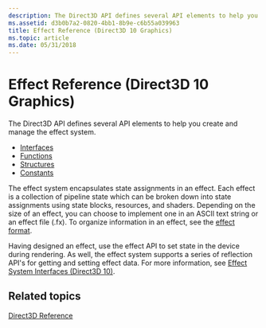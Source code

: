 ```yaml
---
description: The Direct3D API defines several API elements to help you create and manage the effect system.
ms.assetid: d3b0b7a2-0820-4bb1-8b9e-c6b55a039963
title: Effect Reference (Direct3D 10 Graphics)
ms.topic: article
ms.date: 05/31/2018
---
```


# Effect Reference (Direct3D 10 Graphics)

The Direct3D API defines several API elements to help you create and manage the effect system.

-   [Interfaces](d3d10-graphics-reference-effect-interfaces.md)
-   [Functions](d3d10-graphics-reference-effect-functions.md)
-   [Structures](d3d10-graphics-reference-effect-structures.md)
-   [Constants](d3d10-graphics-reference-effect-constants.md)

The effect system encapsulates state assignments in an effect. Each effect is a collection of pipeline state which can be broken down into state assignments using state blocks, resources, and shaders. Depending on the size of an effect, you can choose to implement one in an ASCII text string or an effect file (.fx). To organize information in an effect, see the [effect format](d3d10-effect-format.md).

Having designed an effect, use the effect API to set state in the device during rendering. As well, the effect system supports a series of reflection API's for getting and setting effect data. For more information, see [Effect System Interfaces (Direct3D 10)](d3d10-graphics-programming-guide-effects-interfaces.md).

## Related topics

<dl> <dt>

[Direct3D Reference](d3d10-graphics-reference-d3d10.md)
</dt> </dl>

 

 



